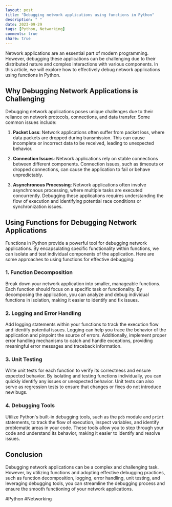 ```yaml
---
layout: post
title: "Debugging network applications using functions in Python"
description: " "
date: 2023-09-29
tags: [Python, Networking]
comments: true
share: true
---
```


Network applications are an essential part of modern programming. However, debugging these applications can be challenging due to their distributed nature and complex interactions with various components. In this article, we will explore how to effectively debug network applications using functions in Python.

## Why Debugging Network Applications is Challenging

Debugging network applications poses unique challenges due to their reliance on network protocols, connections, and data transfer. Some common issues include:

1. **Packet Loss**: Network applications often suffer from packet loss, where data packets are dropped during transmission. This can cause incomplete or incorrect data to be received, leading to unexpected behavior.

2. **Connection Issues**: Network applications rely on stable connections between different components. Connection issues, such as timeouts or dropped connections, can cause the application to fail or behave unpredictably.

3. **Asynchronous Processing**: Network applications often involve asynchronous processing, where multiple tasks are executed concurrently. Debugging these applications requires understanding the flow of execution and identifying potential race conditions or synchronization issues.

## Using Functions for Debugging Network Applications

Functions in Python provide a powerful tool for debugging network applications. By encapsulating specific functionality within functions, we can isolate and test individual components of the application. Here are some approaches to using functions for effective debugging:

### 1. **Function Decomposition**

Break down your network application into smaller, manageable functions. Each function should focus on a specific task or functionality. By decomposing the application, you can analyze and debug individual functions in isolation, making it easier to identify and fix issues.

### 2. **Logging and Error Handling**

Add logging statements within your functions to track the execution flow and identify potential issues. Logging can help you trace the behavior of the application and pinpoint the source of errors. Additionally, implement proper error handling mechanisms to catch and handle exceptions, providing meaningful error messages and traceback information.

### 3. **Unit Testing**

Write unit tests for each function to verify its correctness and ensure expected behavior. By isolating and testing functions individually, you can quickly identify any issues or unexpected behavior. Unit tests can also serve as regression tests to ensure that changes or fixes do not introduce new bugs.

### 4. **Debugging Tools**

Utilize Python's built-in debugging tools, such as the `pdb` module and `print` statements, to track the flow of execution, inspect variables, and identify problematic areas in your code. These tools allow you to step through your code and understand its behavior, making it easier to identify and resolve issues.

## Conclusion

Debugging network applications can be a complex and challenging task. However, by utilizing functions and adopting effective debugging practices, such as function decomposition, logging, error handling, unit testing, and leveraging debugging tools, you can streamline the debugging process and ensure the smooth functioning of your network applications.

#Python #Networking